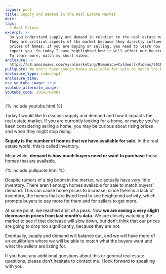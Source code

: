 ```yaml
---
layout: post
title: Supply and Demand in the Real Estate Market
date:
tags:
  - Real Estate
excerpt: >-
  Do you understand supply and demand in relation to the real estate market?
  They are critical aspects of the market because they directly influence the
  prices of homes. If you are buying or selling, you need to learn how this may
  impact you. So today I have highlighted how it will affect our Houston market.
  To learn more, watch my short video.
enclosure: >-
  https://s3.amazonaws.com/vyralmarketing/Ramonica+Caldwell/Videos/2018/Supply%2520and%2520Demand%2520in%2520the%2520Real%2520Estate%2520Market.mp4
pullquote: We don’t have enough homes available for sale to match the buyer’s demand.
enclosure_type: video/mp4
enclosure_time:
use_youtube_image: true
youtube_alternate_image:
youtube_code: 3OUuirRXRHY
---
```


{% include youtube.html %}

Today I would like to discuss supply and demand and how it impacts the real estate market. If you are currently looking for a home, or maybe you’ve been considering selling a home, you may be curious about rising prices and when they might stop rising.

**Supply is the number of homes that we have available for sale.** In the real estate world, this is called inventory.

Meanwhile, **demand is how much buyers need or want to purchase** those homes that are available.

{% include pullquote.html %}

Despite rumors of a big boom in the market, we actually have very little inventory. There aren’t enough homes available for sale to match buyers’ demand. This can cause home prices to increase; since there is a lack of inventory, the homes that are listed tend to see heightened activity, which prompts buyers to pay more for them and for sellers to get more.

At some point, we reached a bit of a peak. Now **we are seeing a very slight decrease in prices from last month’s data.** We are closely watching the market to see if that decrease will slow down, but don’t think that our prices are going to drop too significantly, because they are not.

Eventually, supply and demand will balance out, and we will have more of an equilibrium where we will be able to match what the buyers want and what the sellers are listing for.

If you have any additional questions about this or general real estate questions, please don’t hesitate to contact me. I look forward to speaking with you.